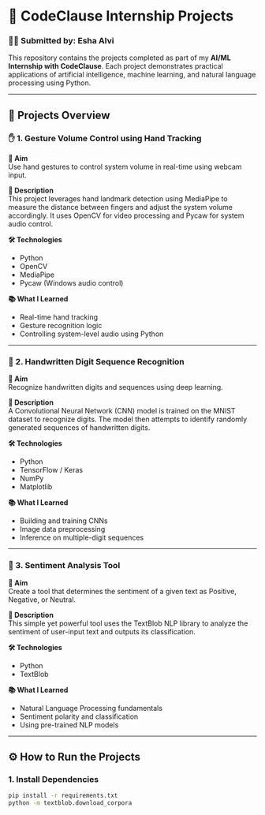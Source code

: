 # 💼 CodeClause Internship Projects  
### 👩‍💻 Submitted by: Esha Alvi

This repository contains the projects completed as part of my **AI/ML Internship with CodeClause**. Each project demonstrates practical applications of artificial intelligence, machine learning, and natural language processing using Python.

---

## 📁 Projects Overview

### ✋ 1. Gesture Volume Control using Hand Tracking

**🎯 Aim**  
Use hand gestures to control system volume in real-time using webcam input.

**📝 Description**  
This project leverages hand landmark detection using MediaPipe to measure the distance between fingers and adjust the system volume accordingly. It uses OpenCV for video processing and Pycaw for system audio control.

**🛠 Technologies**  
- Python  
- OpenCV  
- MediaPipe  
- Pycaw (Windows audio control)

**📚 What I Learned**  
- Real-time hand tracking  
- Gesture recognition logic  
- Controlling system-level audio using Python

---

### 🔢 2. Handwritten Digit Sequence Recognition

**🎯 Aim**  
Recognize handwritten digits and sequences using deep learning.

**📝 Description**  
A Convolutional Neural Network (CNN) model is trained on the MNIST dataset to recognize digits. The model then attempts to identify randomly generated sequences of handwritten digits.

**🛠 Technologies**  
- Python  
- TensorFlow / Keras  
- NumPy  
- Matplotlib

**📚 What I Learned**  
- Building and training CNNs  
- Image data preprocessing  
- Inference on multiple-digit sequences

---

### 💬 3. Sentiment Analysis Tool

**🎯 Aim**  
Create a tool that determines the sentiment of a given text as Positive, Negative, or Neutral.

**📝 Description**  
This simple yet powerful tool uses the TextBlob NLP library to analyze the sentiment of user-input text and outputs its classification.

**🛠 Technologies**  
- Python  
- TextBlob

**📚 What I Learned**  
- Natural Language Processing fundamentals  
- Sentiment polarity and classification  
- Using pre-trained NLP models

---

## ⚙️ How to Run the Projects

### 1. Install Dependencies

```bash
pip install -r requirements.txt
python -m textblob.download_corpora
